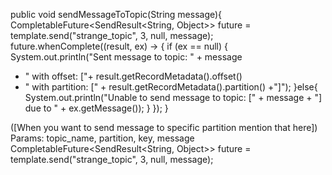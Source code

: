 public void sendMessageToTopic(String message){
CompletableFuture<SendResult<String, Object>> future = template.send("strange_topic", 3, null, message);
future.whenComplete((result, ex) -> {
if (ex == null) {
System.out.println("Sent message to topic: " + message
+ " with offset: ["+ result.getRecordMetadata().offset()
+ " with partition: [" + result.getRecordMetadata().partition() +"]");
}else{
System.out.println("Unable to send message to topic: [" + message + "] due to " + ex.getMessage());
}
});
}

([When you want to send message to specific partition mention that here])
Params: topic_name, partition, key, message
CompletableFuture<SendResult<String, Object>> future = template.send("strange_topic", 3, null, message);